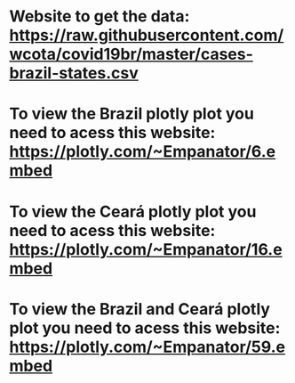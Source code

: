 # Website to get the data: https://raw.githubusercontent.com/wcota/covid19br/master/cases-brazil-states.csv
# To view the Brazil plotly plot you need to acess this website: https://plotly.com/~Empanator/6.embed
# To view the Ceará plotly plot you need to acess this website: https://plotly.com/~Empanator/16.embed
# To view the Brazil and Ceará plotly plot you need to acess this website: https://plotly.com/~Empanator/59.embed
